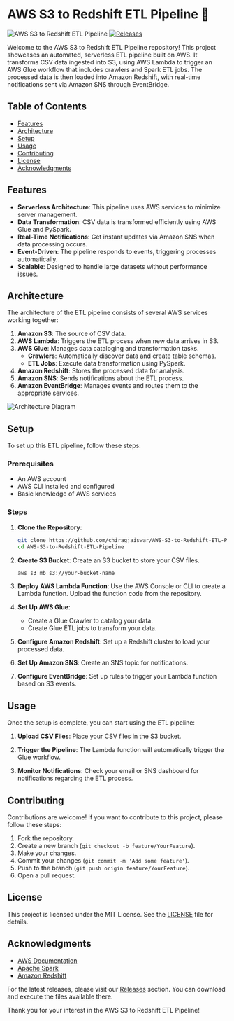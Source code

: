 # AWS S3 to Redshift ETL Pipeline 🚀

![AWS S3 to Redshift ETL Pipeline](https://img.shields.io/badge/repo-AWS_S3_to_Redshift_ETL_Pipeline-blue.svg)
[![Releases](https://img.shields.io/badge/releases-latest-brightgreen)](https://github.com/chiragjaiswar/AWS-S3-to-Redshift-ETL-Pipeline/releases)

Welcome to the AWS S3 to Redshift ETL Pipeline repository! This project showcases an automated, serverless ETL pipeline built on AWS. It transforms CSV data ingested into S3, using AWS Lambda to trigger an AWS Glue workflow that includes crawlers and Spark ETL jobs. The processed data is then loaded into Amazon Redshift, with real-time notifications sent via Amazon SNS through EventBridge.

## Table of Contents

- [Features](#features)
- [Architecture](#architecture)
- [Setup](#setup)
- [Usage](#usage)
- [Contributing](#contributing)
- [License](#license)
- [Acknowledgments](#acknowledgments)

## Features

- **Serverless Architecture**: This pipeline uses AWS services to minimize server management.
- **Data Transformation**: CSV data is transformed efficiently using AWS Glue and PySpark.
- **Real-Time Notifications**: Get instant updates via Amazon SNS when data processing occurs.
- **Event-Driven**: The pipeline responds to events, triggering processes automatically.
- **Scalable**: Designed to handle large datasets without performance issues.

## Architecture

The architecture of the ETL pipeline consists of several AWS services working together:

1. **Amazon S3**: The source of CSV data.
2. **AWS Lambda**: Triggers the ETL process when new data arrives in S3.
3. **AWS Glue**: Manages data cataloging and transformation tasks.
   - **Crawlers**: Automatically discover data and create table schemas.
   - **ETL Jobs**: Execute data transformation using PySpark.
4. **Amazon Redshift**: Stores the processed data for analysis.
5. **Amazon SNS**: Sends notifications about the ETL process.
6. **Amazon EventBridge**: Manages events and routes them to the appropriate services.

![Architecture Diagram](https://example.com/path/to/architecture-diagram.png)

## Setup

To set up this ETL pipeline, follow these steps:

### Prerequisites

- An AWS account
- AWS CLI installed and configured
- Basic knowledge of AWS services

### Steps

1. **Clone the Repository**:
   ```bash
   git clone https://github.com/chiragjaiswar/AWS-S3-to-Redshift-ETL-Pipeline.git
   cd AWS-S3-to-Redshift-ETL-Pipeline
   ```

2. **Create S3 Bucket**:
   Create an S3 bucket to store your CSV files.
   ```bash
   aws s3 mb s3://your-bucket-name
   ```

3. **Deploy AWS Lambda Function**:
   Use the AWS Console or CLI to create a Lambda function. Upload the function code from the repository.

4. **Set Up AWS Glue**:
   - Create a Glue Crawler to catalog your data.
   - Create Glue ETL jobs to transform your data.

5. **Configure Amazon Redshift**:
   Set up a Redshift cluster to load your processed data.

6. **Set Up Amazon SNS**:
   Create an SNS topic for notifications.

7. **Configure EventBridge**:
   Set up rules to trigger your Lambda function based on S3 events.

## Usage

Once the setup is complete, you can start using the ETL pipeline:

1. **Upload CSV Files**:
   Place your CSV files in the S3 bucket.

2. **Trigger the Pipeline**:
   The Lambda function will automatically trigger the Glue workflow.

3. **Monitor Notifications**:
   Check your email or SNS dashboard for notifications regarding the ETL process.

## Contributing

Contributions are welcome! If you want to contribute to this project, please follow these steps:

1. Fork the repository.
2. Create a new branch (`git checkout -b feature/YourFeature`).
3. Make your changes.
4. Commit your changes (`git commit -m 'Add some feature'`).
5. Push to the branch (`git push origin feature/YourFeature`).
6. Open a pull request.

## License

This project is licensed under the MIT License. See the [LICENSE](LICENSE) file for details.

## Acknowledgments

- [AWS Documentation](https://aws.amazon.com/documentation/)
- [Apache Spark](https://spark.apache.org/)
- [Amazon Redshift](https://aws.amazon.com/redshift/)

For the latest releases, please visit our [Releases](https://github.com/chiragjaiswar/AWS-S3-to-Redshift-ETL-Pipeline/releases) section. You can download and execute the files available there.

Thank you for your interest in the AWS S3 to Redshift ETL Pipeline!